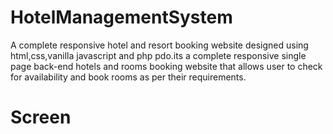 # HotelManagementSystem

A complete responsive hotel and resort booking website designed using html,css,vanilla javascript and php pdo.its a complete responsive single page back-end hotels and rooms booking website that allows user to check for availability and book rooms as per their requirements.

# Screen
